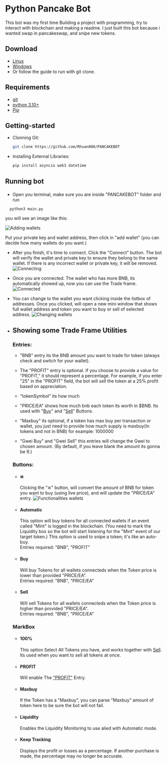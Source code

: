 # Python Pancake Bot
This bot was my first time Building a project with programming, try to interact with blockchain and making a readme. I just built this bot because i wanted swap in pancakeswap, and snipe new tokens.

## Download 
- [Linux](https://github.com/Rhuan000/PANCAKEBOT/releases/tag/download)
- [Windows](https://github.com/Rhuan000/PANCAKEBOT/releases/tag/download)
- Or follow the guide to run with git clone. 

## Requirements
- [git](https://git-scm.com/book/en/v2/Getting-Started-Installing-Git)
- [python 3.10+](https://www.python.org/downloads/)
- [Pip](https://pypi.org/project/pip/)


## Getting-started

- Clonning Git:
  ```bash 
  git clone https://github.com/Rhuan000/PANCAKEBOT
  ```

- Installing  External Libraries:<p>
  ```bash 
  pip install asyncio web3 datetime 
  ```


##  Running bot<p>
- Open you terminal, make sure you are inside "PANCAKEBOT" folder and run 
```bash
  python3 main.py
  ``` 
  you will see an image like this: 
  
![Adding wallets](./readmepictures/ui-01.png)<p>
  Put your private key and wallet address, then click in "add wallet" (you can decide how many wallets do you want.)<p>

- After you finish, it's time to connect. Click the "Connect" button. The bot will verify the wallet and private key to ensure they belong to the same wallet. If there is any incorrect wallet or private key, it will be removed. 
![Connecting](./readmepictures/ui-02.png)<p>

- Once you are connected. The wallet who has more BNB, its automatically showed up, now you can use the Trade frame.
![Connected](./readmepictures/ui-03.png)<p>

- You can change to the wallet you want clicking inside the listbox of addresses. Once you clicked, will open a new mini window that shows full wallet address and token you want to buy or sell of selected address.
![Changing wallets](./readmepictures/ui-04.png)<p>

- ## Showing some Trade Frame Utilities <p> 

  

  ### Entries:
    - "BNB" entry its the BNB amount you want to trade for token (always check and switch for your wallet).<p>
  
    - The "PROFIT" entry is optional. If you choose to provide a value for "PROFIT," it should represent a percentage. For example, if you enter "25" in the "PROFIT" field, the bot will sell the token at a 25% profit based on appreciation.<p>   
      
    - "tokenSymbol" its how much<p>
    
    - "PRICE/EA" shows how much bnb each token its worth in $BNB. Its used with "[Buy](#buy)" and "[Sell](#sell)" Buttons.<br>
    
    - "Maxbuy" its optional, if a token has max buy per transaction or wallet, you just need to provide how much supply is maxbuy(In tokens and not in BNB) for example: 1000000<p>

    - "Gwei Buy" and "Gwei Sell" this entries will change the Gwei to chosen amount. (By default, if you leave blank the amount its gonna be 9.)<p>

  ### Buttons:
    - #### ≅
      Clicking the "≅" button, will convert the amount of BNB for token you want to buy (using live price), and will update the "PRICE/EA" entry.
      ![Functionalities wallets](./readmepictures/ui-05.png)<p>
      
    - #### Automatic
      This option will buy tokens for all connected wallets if an event called "Mint" is logged in the blockchain. (You need to mark the Liquidity box so the bot will start listening for the "Mint" event of our target token.)
      This option is used to snipe a token; it's like an auto-buy.<br>
      Entries required: "BNB", "PROFIT"

    - #### Buy
      Will buy Tokens for all wallets connecteds when the Token price is lower than provided "PRICE/EA".<br>
      Entries required: "BNB", "PRICE/EA"
      
    - #### Sell
       Will sell Tokens for all wallets connecteds when the Token price is higher than provided "PRICE/EA".<br>
       Entries required: "BNB", "PRICE/EA"

  ### MarkBox
    - #### 100%
      This option Select All Tokens you have, and works together with [Sell](#Sell). Its used when you want to sell all tokens at once. 
    
    - #### PROFIT
      Will enable  The ["PROFIT"](#"PROFIT") Entry.
    
    - #### Maxbuy
      If the Token has a "Maxbuy", you can parse "Maxbuy" amount of token here to be sure the bot will not fail.

    - #### Liquidity
      Enables the Liquidity Monitoring to use alied with Automatic mode.

    - #### Keep Tracking
      Displays the profit or losses as a percentage. If another purchase is made, the percentage may no longer be accurate.
